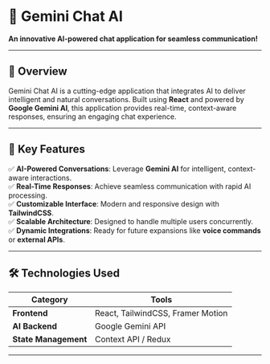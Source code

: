 # 🚀 **Gemini Chat AI**
**An innovative AI-powered chat application for seamless communication!**

---

## 🌟 **Overview**
Gemini Chat AI is a cutting-edge application that integrates AI to deliver intelligent and natural conversations. Built using **React** and powered by **Google Gemini AI**, this application provides real-time, context-aware responses, ensuring an engaging chat experience.

---

## 🎯 **Key Features**
✅ **AI-Powered Conversations**: Leverage **Gemini AI** for intelligent, context-aware interactions.  
✅ **Real-Time Responses**: Achieve seamless communication with rapid AI processing.  
✅ **Customizable Interface**: Modern and responsive design with **TailwindCSS**.  
✅ **Scalable Architecture**: Designed to handle multiple users concurrently.  
✅ **Dynamic Integrations**: Ready for future expansions like **voice commands** or **external APIs**.

---

## 🛠️ **Technologies Used**
| **Category**      | **Tools**                           |
|--------------------|-------------------------------------|
| **Frontend**       | React, TailwindCSS, Framer Motion  |
| **AI Backend**     | Google Gemini API                  |
| **State Management** | Context API / Redux               |

---
